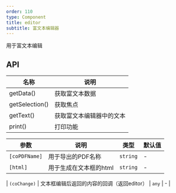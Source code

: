 ```yaml
---
order: 110
type: Component
title: editor
subtitle: 富文本编辑器
---
```


用于富文本编辑

## API
| 名称 | 说明 |
| --- | --- |
| getData() | 获取富文本数据 |
| getSelection() | 获取焦点 |
| getText() | 获取富文本编辑器中的文本 |
| print() | 打印功能 |

| 参数 | 说明 | 类型 | 默认值 |
|----|----|----|-----|
| `[coPDFName]` | 用于导出的PDF名称 | `string` | - |
| `[html]` | 用于生成在文本框的html | `string` | - |

| `(coChange)` | 文本框编辑后返回的内容的回调（返回editor） | `any` | - |

